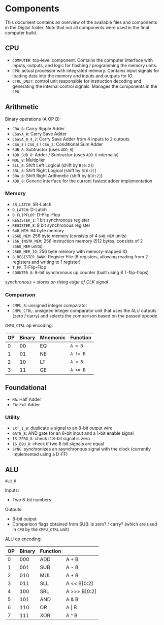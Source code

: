 # Components

This document contains an overview of the available files and components in the Digital folder. Note that not all components were used in the final computer build.

## CPU

- `COMPUTER`: top-level component. Contains the computer interface with inputs, outputs, and logic for flashing / programming the memory units.
- `CPU`: actual processor with integrated memory. Contains input signals for loading data into the memory and inputs and outputs for IO.
- `CTRL_UNIT`: control unit responsible for instruction decoding and  generating the internal control signals. Manages the components in the `CPU`.

## Arithmetic

Binary operations (A OP B):
- `CRA_8`: Carry Ripple Adder
- `CSavA_8`: Carry Save Adder
- `CSavA_8_4_2`: Carry Save Adder from 4 inputs to 2 outputs.
- `CSA_8` / `CSA_4` / `CSA_2`: Conditional Sum Adder
- `SUB_8`: Subtractor (uses `ADD_8`)
- `ADD_SUB_8`: Adder / Subtractor (uses `ADD_8` internally)
- `MUL_8`: Multiplier
- `SLL_8`: Shift Left Logical (shift by `B[0:2]`)
- `SRL_8`: Shift Right Logical (shift by `B[0:2]`)
- `SRA_8`: Shift Right Arithmetic (shift by `B[0:2]`)
- `ADD_8`: Generic interface for the current fastest adder implementation

### Memory

- `SR_LATCH`: SR-Latch
- `D_LATCH`: D-Latch 
- `D_FLIPFLOP`: D-Flip-Flop
- `REGISTER_1`: 1 bit synchronous register 
- `REGISTER_8`: 8 bit synchronous register
- `64B_MEM`: 64 byte memory
- `256B_MEM`: 256 byte memory (consists of 4 `64B_MEM` units)
- `256_INSTR_MEM`: 256 instruction memory (512 bytes, consists of 2 `256B_MEM` units)
- `256B_MEM_IO`: 256 byte memory with memory-mapped IO
- `8_REGISTER_BANK`: Register File (8 registers, allowing reading from 2 registers and writing to 1 register) 
- `T_FF`: T-Flip-Flop
- `COUNTER_8`: 8-bit synchronous up counter (built using 8 T-flip-flops)

*synchronous = stores on rising edge of CLK signal*

### Comparison

- `CMPU_8`: unsigned integer comparator
- `CMPU_CTRL`: unsigned integer comparator unit that uses the ALU outputs (zero / carry) and selects the comparison based on the passed opcode.

`CMPU_CTRL` op encoding:

| OP  | Binary | Mnemonic | Function |
| --- | ------ | -------- | -------- |
| 0   | 00     | EQ       | `A = B`  |
| 1   | 01     | NE       | `A != B` |
| 2   | 10     | LT       | `A < B`  |
| 3   | 11     | GE       | `A >= B` |

## Foundational

- `HA`: Half Adder
- `FA`: Full Adder

### Utility

- `EXT_1_8`: duplicate a signal to an 8-bit output wire
- `GATE_8`: AND gate for an 8-bit input and a 1-bit enable signal
- `IS_ZERO_8`: check if 8-bit signal is zero
- `IS_EQU_8`: check if two 8-bit signals are equal 
- `SYNC`: synchronizes an asynchronous signal with the clock (currently implemented using a D-FF)

## ALU

`ALU_8`

Inputs:
- Two 8-bit numbers

Outputs:
- 8-bit output
- Comparison flags obtained from SUB: is zero? / carry? (which are used in `CPU` by the `CMPU_CTRL` unit)

ALU op encoding:

| OP  | Binary | Function |              |
| --- | ------ | -------- | ------------ |
| 0   | 000    | ADD      | A + B        |
| 1   | 001    | SUB      | A - B        |
| 2   | 010    | MUL      | A * B        |
| 3   | 011    | SLL      | A << B[0:2]  |
| 4   | 100    | SRL      | A >>> B[0:2] |
| 5   | 101    | AND      | A & B        |
| 6   | 110    | OR       | A \| B       |
| 7   | 111    | XOR      | A ^ B        |
